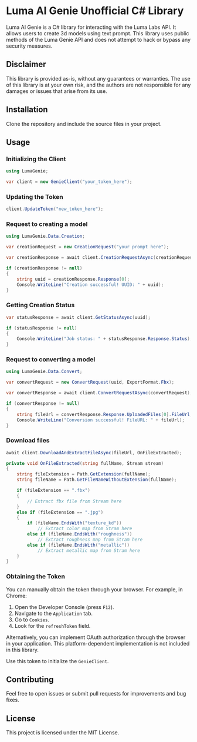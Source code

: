 
# Luma AI Genie Unofficial C# Library

Luma AI Genie is a C# library for interacting with the Luma Labs API. It allows users to create 3d models using text prompt. This library uses public methods of the Luma Genie API and does not attempt to hack or bypass any security measures.

## Disclaimer

This library is provided as-is, without any guarantees or warranties. The use of this library is at your own risk, and the authors are not responsible for any damages or issues that arise from its use.

## Installation

Clone the repository and include the source files in your project.

## Usage

### Initializing the Client

```csharp
using LumaGenie;

var client = new GenieClient("your_token_here");
```

### Updating the Token

```csharp
client.UpdateToken("new_token_here");
```

### Request to creating a model

```csharp
using LumaGenie.Data.Creation;

var creationRequest = new CreationRequest("your prompt here");

var creationResponse = await client.CreationRequestAsync(creationRequest);

if (creationResponse != null)
{
    string uuid = creationResponse.Response[0];
    Console.WriteLine("Creation successful! UUID: " + uuid);
}
```

### Getting Creation Status

```csharp
var statusResponse = await client.GetStatusAsync(uuid);

if (statusResponse != null)
{
    Console.WriteLine("Job status: " + statusResponse.Response.Status);
}
```

### Request to converting a model

```csharp
using LumaGenie.Data.Convert;

var convertRequest = new ConvertRequest(uuid, ExportFormat.Fbx);

var convertResponse = await client.ConvertRequestAsync(convertRequest);

if (convertResponse != null)
{
    string fileUrl = convertResponse.Response.UploadedFiles[0].FileUrl;
    Console.WriteLine("Conversion successful! FileURL: " + fileUrl);
}
```

### Download files

```csharp
await client.DownloadAndExtractFileAsync(fileUrl, OnFileExtracted);

private void OnFileExtracted(string fullName, Stream stream)
{
    string fileExtension = Path.GetExtension(fullName);
    string fileName = Path.GetFileNameWithoutExtension(fullName);

    if (fileExtension == ".fbx")
    {
        // Extract fbx file from Stream here
    }
    else if (fileExtension == ".jpg")
    {
        if (fileName.EndsWith("texture_kd"))
            // Extract color map from Stram here
        else if (fileName.EndsWith("roughness"))
            // Extract roughness map from Stram here
        else if (fileName.EndsWith("metallic"))
            // Extract metallic map from Stram here
    }
}
```

### Obtaining the Token

You can manually obtain the token through your browser. For example, in Chrome:

1. Open the Developer Console (press `F12`).
2. Navigate to the `Application` tab.
3. Go to `Cookies`.
4. Look for the `refreshToken` field.

Alternatively, you can implement OAuth authorization through the browser in your application. This platform-dependent implementation is not included in this library.

Use this token to initialize the `GenieClient`.

## Contributing

Feel free to open issues or submit pull requests for improvements and bug fixes.

## License

This project is licensed under the MIT License.
